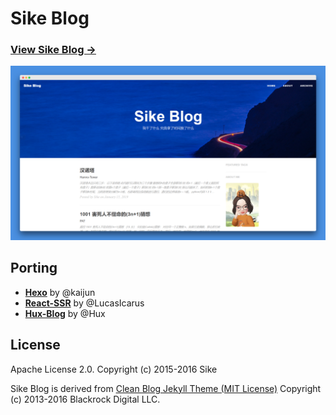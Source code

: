 # Sike Blog

### [View Sike Blog &rarr;](https://sikex.github.io)

![](/img/mac.png)



## Porting

- [**Hexo**](https://github.com/Kaijun/hexo-theme-huxblog) by @kaijun
- [**React-SSR**](https://github.com/LucasIcarus/huxpro.github.io/tree/ssr) by @LucasIcarus
- [**Hux-Blog**](https://github.com/Huxpro/huxpro.github.io) by @Hux




## License

Apache License 2.0.
Copyright (c) 2015-2016 Sike

Sike Blog is derived from [Clean Blog Jekyll Theme (MIT License)](https://github.com/BlackrockDigital/startbootstrap-clean-blog-jekyll/)
Copyright (c) 2013-2016 Blackrock Digital LLC.
